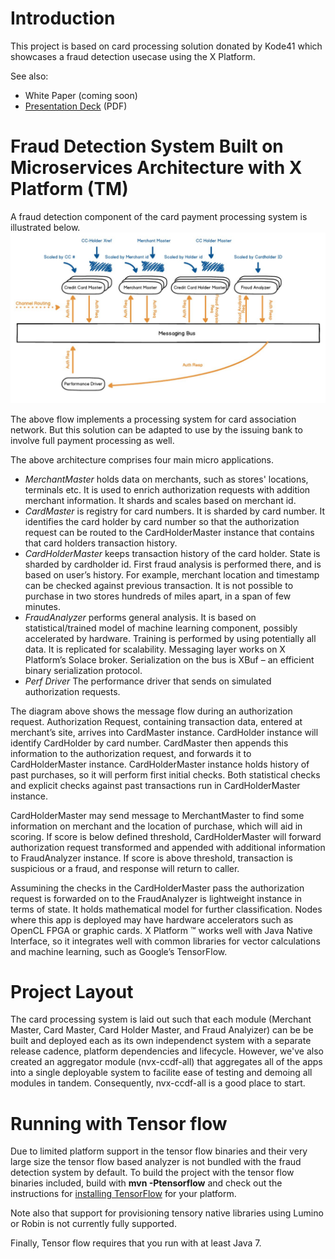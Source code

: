 # Introduction
This project is based on card processing solution donated by Kode41 which showcases a fraud detection usecase using the X Platform. 

See also:
* White Paper (coming soon)
* [Presentation Deck](docs/nvx-fraud-detection-presentation.pptx?raw=true) (PDF)

# Fraud Detection System Built on Microservices Architecture with X Platform (TM)
A fraud detection component of the card payment processing system is illustrated below.
![Credit Card Authorization Flow](docs/flow-diagram.jpg)

The above flow implements a processing system for card association network. But this solution can be adapted to use by the issuing bank to involve full payment processing as well.
 
The above architecture comprises four main micro applications. 

* *MerchantMaster* holds data on merchants, such as stores' locations, terminals etc. It is used to enrich authorization requests with addition merchant information. It shards and scales based on merchant id. 
* *CardMaster* is registry for card numbers. It is sharded by card number. It identifies the card holder by card number so that the authorization request can be routed to the CardHolderMaster instance that contains that card holders transaction history.  
* *CardHolderMaster* keeps transaction history of the card holder. State is sharded by cardholder id. First fraud analysis is performed there, and is based on user’s history. For example, merchant location and timestamp can be checked against previous transaction. It is not possible to purchase in two stores hundreds of miles apart, in a span of few minutes. 
* *FraudAnalyzer* performs general analysis. It is based on statistical/trained model of machine learning component, possibly accelerated by hardware. Training is performed by using potentially all data. It is replicated for scalability. Messaging layer works on X Platform’s Solace broker. Serialization on the bus is XBuf – an efficient binary serialization protocol.
* *Perf Driver* The performance driver that sends on simulated authorization requests. 

The diagram above shows the message flow during an authorization request. Authorization Request, containing transaction data, entered at merchant’s site, arrives into CardMaster instance. CardHolder instance will identify CardHolder by card number. 
CardMaster then appends this information to the authorization request, and forwards it to CardHolderMaster instance. CardHolderMaster instance holds history of past purchases, so it will perform first initial checks. Both statistical checks and explicit checks against past transactions run in CardHolderMaster instance.

CardHolderMaster may send message to MerchantMaster to find some information on merchant and the location of purchase, which will aid in scoring. If score is below defined threshold, CardHolderMaster will forward authorization request transformed and appended with additional information to FraudAnalyzer instance. If score is above threshold, transaction is suspicious or a fraud, and response will return to caller. 

Assumining the checks in the CardHolderMaster pass the authorization request is forwarded on to the FraudAnalyzer is lightweight instance in terms of state. It holds mathematical model for further classification. Nodes where this app is deployed may have hardware accelerators such as OpenCL FPGA or graphic cards. X Platform ™ works well with Java Native Interface, so it integrates well with common libraries for vector calculations and machine learning, such as Google’s TensorFlow.

# Project Layout
The card processing system is laid out such that each module (Merchant Master, Card Master, Card Holder Master, and Fraud Analyizer) can be be built and deployed each as its own independenct system with a separate release cadence, platform dependencies and lifecycle. However, we've also created an aggregator module (nvx-ccdf-all) that aggregates all of the apps into a single deployable system to facilite ease of testing and demoing all modules in tandem. Consequently, nvx-ccdf-all is a good place to start. 

# Running with Tensor flow
Due to limited platform support in the tensor flow binaries and their very large size the tensor flow based analyzer is not bundled with the fraud detection system by default. To build the project with the tensor flow binaries included, build with __mvn -Ptensorflow__ and check out the instructions for [installing TensorFlow](https://www.tensorflow.org/install/install_java) for your platform.

Note also that support for provisioning tensory native libraries using Lumino or Robin is not currently fully supported. 

Finally, Tensor flow requires that you run with at least Java 7. 